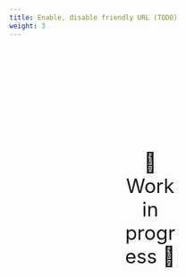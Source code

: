 ```yaml
---
title: Enable, disable friendly URL (TODO)
weight: 3
---
```

<div style="text-align: center; font-size:2.5em;margin: 200px;">🚧 Work in progress 🚧</div>